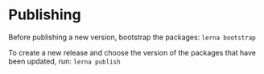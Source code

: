 # Publishing

Before publishing a new version, bootstrap the packages:
`lerna bootstrap`

To create a new release and choose the version of the packages that have been updated, run:
`lerna publish`

